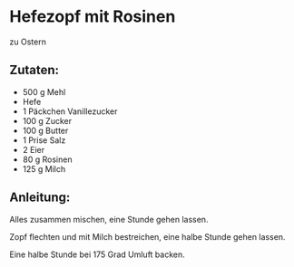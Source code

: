Hefezopf mit Rosinen
===
zu Ostern

Zutaten:
---
- 500 g Mehl
-   Hefe
- 1 Päckchen Vanillezucker
- 100 g Zucker
- 100 g Butter
- 1 Prise Salz
- 2  Eier
- 80 g Rosinen
- 125 g Milch

Anleitung:
---
Alles zusammen mischen, eine Stunde gehen lassen.

Zopf flechten und mit Milch bestreichen, eine halbe Stunde gehen lassen.

Eine halbe Stunde bei 175 Grad Umluft backen.